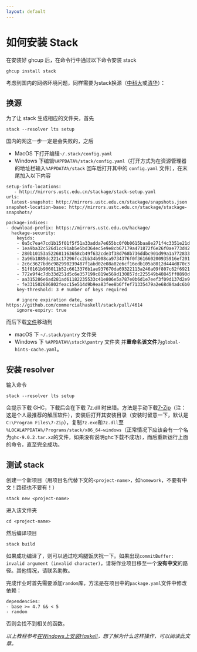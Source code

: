 ```yaml
---
layout: default
---
```


# 如何安装 Stack

在安装好 ghcup 后，在命令行中通过以下命令安装 stack
```
ghcup install stack
```

考虑到国内的网络环境问题，同样需要为stack换源（[中科大](https://mirrors.ustc.edu.cn/help/stackage.html)或[清华](https://mirrors.tuna.tsinghua.edu.cn/help/stackage/)）：

## 换源

为了让 stack 生成相应的文件夹，首先
```
stack --resolver lts setup
```
国内的网这一步一定是会失败的，之后

- MacOS 下打开编辑`~/.stack/config.yaml`
- Windows 下编辑`%APPDATA%/stack/config.yaml`（打开方式为在资源管理器的地址栏输入`%APPDATA%/stack` 回车后打开其中的 `config.yaml` 文件），在末尾加入以下内容

```
setup-info-locations:
   - http://mirrors.ustc.edu.cn/stackage/stack-setup.yaml
urls:
  latest-snapshot: http://mirrors.ustc.edu.cn/stackage/snapshots.json
snapshot-location-base: http://mirrors.ustc.edu.cn/stackage/stackage-snapshots/

package-indices:
- download-prefix: https://mirrors.ustc.edu.cn/hackage/
  hackage-security:
    keyids:
    - 0a5c7ea47cd1b15f01f5f51a33adda7e655bc0f0b0615baa8e271f4c3351e21d
    - 1ea9ba32c526d1cc91ab5e5bd364ec5e9e8cb67179a471872f6e26f0ae773d42
    - 280b10153a522681163658cb49f632cde3f38d768b736ddbc901d99a1a772833
    - 2a96b1889dc221c17296fcc2bb34b908ca9734376f0f361660200935916ef201
    - 2c6c3627bd6c982990239487f1abd02e08a02e6cf16edb105a8012d444d870c3
    - 51f0161b906011b52c6613376b1ae937670da69322113a246a09f807c62f6921
    - 772e9f4c7db33d251d5c6e357199c819e569d130857dc225549b40845ff0890d
    - aa315286e6ad281ad61182235533c41e806e5a787e0b6d1e7eef3f09d137d2e9
    - fe331502606802feac15e514d9b9ea83fee8b6ffef71335479a2e68d84adc6b0
    key-threshold: 3 # number of keys required

    # ignore expiration date, see https://github.com/commercialhaskell/stack/pull/4614
    ignore-expiry: true
```

而后下载[文件](https://mirrors.ustc.edu.cn/stackage/stackage-content/stack/global-hints.yaml)移动到
- macOS 下 `~/.stack/pantry` 文件夹
- Windows 下 `%APPDATA%\stack\pantry` 文件夹
并**重命名该文件**为`global-hints-cache.yaml`。

## 安装 resolver

输入命令
```
stack --resolver lts setup
```
会提示下载 GHC，下载后会在下载 7z.dll 时出错。方法是手动下载[7-Zip](https://www.7-zip.org/)（注：这是个人最推荐的解压软件），安装后打开其安装目录（安装时留意一下，默认是`C:\Program Files\7-Zip`），复制`7z.exe`和`7z.dll`至 `%LOCALAPPDATA%/Programs/stack/x86_64-windows`（正常情况下应该会有一个名为`ghc-9.0.2.tar.xz`的文件，如果没有说明ghc下载不成功），而后重新运行上面的命令，直至完全成功。

## 测试 stack

创建一个新项目（用项目名代替下文的`<project-name>`，如`homework`，不要有中文！路径也不要有！）
```
stack new <project-name>
```
进入该文件夹
```
cd <project-name>
```
然后编译项目
```
stack build
```
如果成功编译了，则可以通过吃鸡腿饭庆祝一下。如果出现`commitBuffer: invalid argument (invalid character)`，请将作业项目移至一个**没有中文**的路径。其他情况，请联系助教。

完成作业时首先需要添加`random`库，方法是在项目中的`package.yaml`文件中修改依赖：
```
dependencies:
- base >= 4.7 && < 5
- random
```
否则会找不到相关的函数。

*以上教程参考[在Windows上安装Haskell](https://zhuanlan.zhihu.com/p/259393917)，想了解为什么这样操作，可以阅读此文章。*
